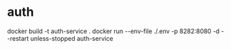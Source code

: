 # auth
docker build -t auth-service .
docker run --env-file ./.env  -p 8282:8080 -d --restart unless-stopped auth-service